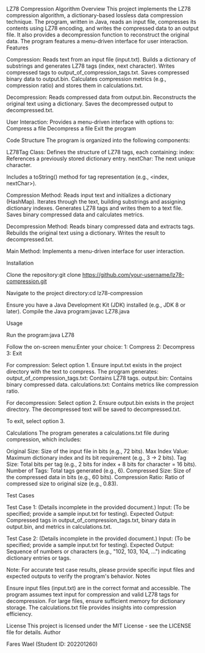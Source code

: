 LZ78 Compression Algorithm
Overview
This project implements the LZ78 compression algorithm, a dictionary-based lossless data compression technique. The program, written in Java, reads an input file, compresses its contents using LZ78 encoding, and writes the compressed data to an output file. It also provides a decompression function to reconstruct the original data. The program features a menu-driven interface for user interaction.
Features

Compression:
Reads text from an input file (input.txt).
Builds a dictionary of substrings and generates LZ78 tags (index, next character).
Writes compressed tags to output_of_compression_tags.txt.
Saves compressed binary data to output.bin.
Calculates compression metrics (e.g., compression ratio) and stores them in calculations.txt.


Decompression:
Reads compressed data from output.bin.
Reconstructs the original text using a dictionary.
Saves the decompressed output to decompressed.txt.


User Interaction:
Provides a menu-driven interface with options to:
Compress a file
Decompress a file
Exit the program





Code Structure
The program is organized into the following components:

LZ78Tag Class:
Defines the structure of LZ78 tags, each containing:
index: References a previously stored dictionary entry.
nextChar: The next unique character.


Includes a toString() method for tag representation (e.g., <index, nextChar>).


Compression Method:
Reads input text and initializes a dictionary (HashMap).
Iterates through the text, building substrings and assigning dictionary indexes.
Generates LZ78 tags and writes them to a text file.
Saves binary compressed data and calculates metrics.


Decompression Method:
Reads binary compressed data and extracts tags.
Rebuilds the original text using a dictionary.
Writes the result to decompressed.txt.


Main Method:
Implements a menu-driven interface for user interaction.



Installation

Clone the repository:git clone https://github.com/your-username/lz78-compression.git


Navigate to the project directory:cd lz78-compression


Ensure you have a Java Development Kit (JDK) installed (e.g., JDK 8 or later).
Compile the Java program:javac LZ78.java



Usage

Run the program:java LZ78


Follow the on-screen menu:Enter your choice:
1: Compress
2: Decompress
3: Exit


For compression:
Select option 1.
Ensure input.txt exists in the project directory with the text to compress.
The program generates:
output_of_compression_tags.txt: Contains LZ78 tags.
output.bin: Contains binary compressed data.
calculations.txt: Contains metrics like compression ratio.




For decompression:
Select option 2.
Ensure output.bin exists in the project directory.
The decompressed text will be saved to decompressed.txt.


To exit, select option 3.

Calculations
The program generates a calculations.txt file during compression, which includes:

Original Size: Size of the input file in bits (e.g., 72 bits).
Max Index Value: Maximum dictionary index and its bit requirement (e.g., 3 -> 2 bits).
Tag Size: Total bits per tag (e.g., 2 bits for index + 8 bits for character = 16 bits).
Number of Tags: Total tags generated (e.g., 6).
Compressed Size: Size of the compressed data in bits (e.g., 60 bits).
Compression Ratio: Ratio of compressed size to original size (e.g., 0.83).

Test Cases

Test Case 1: (Details incomplete in the provided document.)
Input: (To be specified; provide a sample input.txt for testing).
Expected Output: Compressed tags in output_of_compression_tags.txt, binary data in output.bin, and metrics in calculations.txt.


Test Case 2: (Details incomplete in the provided document.)
Input: (To be specified; provide a sample input.txt for testing).
Expected Output: Sequence of numbers or characters (e.g., "102, 103, 104, ...") indicating dictionary entries or tags.



Note: For accurate test case results, please provide specific input files and expected outputs to verify the program's behavior.
Notes

Ensure input files (input.txt) are in the correct format and accessible.
The program assumes text input for compression and valid LZ78 tags for decompression.
For large files, ensure sufficient memory for dictionary storage.
The calculations.txt file provides insights into compression efficiency.

License
This project is licensed under the MIT License - see the LICENSE file for details.
Author

Fares Wael (Student ID: 202201260)
